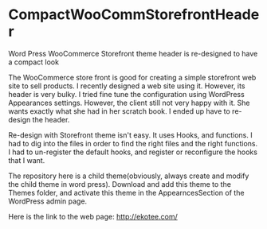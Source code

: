 # CompactWooCommStorefrontHeader
Word Press WooCommerce Storefront theme header is re-designed to have a compact look

The WooCommerce store front is good for creating a simple storefront web site to sell products.  I recently designed a web site using it.  However, its header is very bulky.  I tried fine tune the configuration using WordPress Appearances settings. However, the client still not very happy with it.  She wants exactly what she had in her scratch book.  I ended up have to re-design the header.  

Re-design with Storefront theme isn't easy.  It uses Hooks, and functions.  I had to dig into the files in order to find the right files and the right functions.  I had to un-register the default hooks, and register or reconfigure the hooks that I want.  

The repository here is a child theme(obviously, always create and modify the child theme in word press).  Download and add this theme to the Themes folder, and activate this theme in the AppearncesSection of the WordPress admin page. 

Here is the link to the web page:
http://ekotee.com/

